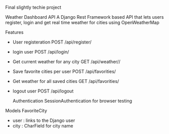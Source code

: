 Final slightly techie project

Weather Dashboard API
A Django Rest Framework based API that lets users register, login and get real time weather for cities using OpenWeatherMap

Features
- User registeration   POST  /api/register/
- login user  POST  /api/login/
- Get current weather for any city  GET  /api/weather/<city>/
- Save favorite cities per user  POST  /api/favorities/
- Get weather for all saved cities  GET  /api/favorities/
- logout user   POST  /api/logout

  Authentication
  SessionAuthentication for browser testing

Models
FavoriteCity
- user : links to the Django user
- city : CharField for city name
